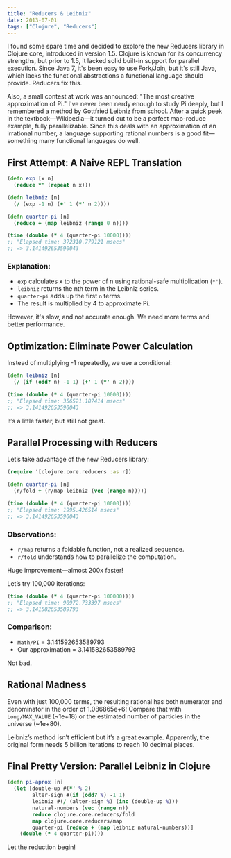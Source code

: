 ```yaml
---
title: "Reducers & Leibniz"
date: 2013-07-01
tags: ["Clojure", "Reducers"]
---
```



I found some spare time and decided to explore the new Reducers library in Clojure core, introduced in version 1.5. Clojure is known for its concurrency strengths, but prior to 1.5, it lacked solid built-in support for parallel execution. Since Java 7, it's been easy to use Fork/Join, but it's still Java, which lacks the functional abstractions a functional language should provide. Reducers fix this.

Also, a small contest at work was announced: "The most creative approximation of Pi." I've never been nerdy enough to study Pi deeply, but I remembered a method by Gottfried Leibniz from school. After a quick peek in the textbook—Wikipedia—it turned out to be a perfect map-reduce example, fully parallelizable. Since this deals with an approximation of an irrational number, a language supporting rational numbers is a good fit—something many functional languages do well.

## First Attempt: A Naive REPL Translation

```clojure
(defn exp [x n]
  (reduce *' (repeat n x)))

(defn leibniz [n]
  (/ (exp -1 n) (+' 1 (*' n 2))))

(defn quarter-pi [n]
  (reduce + (map leibniz (range 0 n))))

(time (double (* 4 (quarter-pi 10000))))
;; "Elapsed time: 372310.779121 msecs"
;; => 3.141492653590043
```

### Explanation:
- `exp` calculates x to the power of n using rational-safe multiplication (`*'`).
- `leibniz` returns the nth term in the Leibniz series.
- `quarter-pi` adds up the first `n` terms.
- The result is multiplied by 4 to approximate Pi.

However, it's slow, and not accurate enough. We need more terms and better performance.

## Optimization: Eliminate Power Calculation

Instead of multiplying -1 repeatedly, we use a conditional:

```clojure
(defn leibniz [n]
  (/ (if (odd? n) -1 1) (+' 1 (*' n 2))))

(time (double (* 4 (quarter-pi 10000))))
;; "Elapsed time: 356521.187414 msecs"
;; => 3.141492653590043
```

It’s a little faster, but still not great.

## Parallel Processing with Reducers

Let’s take advantage of the new Reducers library:

```clojure
(require '[clojure.core.reducers :as r])

(defn quarter-pi [n]
  (r/fold + (r/map leibniz (vec (range n)))))

(time (double (* 4 (quarter-pi 10000))))
;; "Elapsed time: 1995.426514 msecs"
;; => 3.141492653590043
```

### Observations:
- `r/map` returns a foldable function, not a realized sequence.
- `r/fold` understands how to parallelize the computation.

Huge improvement—almost 200x faster!

Let’s try 100,000 iterations:

```clojure
(time (double (* 4 (quarter-pi 100000))))
;; "Elapsed time: 90972.733397 msecs"
;; => 3.141582653589793
```

### Comparison:
- `Math/PI` = 3.141592653589793
- Our approximation = 3.141582653589793

Not bad.

## Rational Madness

Even with just 100,000 terms, the resulting rational has both numerator and denominator in the order of 1.086865e+6!
Compare that with `Long/MAX_VALUE` (~1e+18) or the estimated number of particles in the universe (~1e+80).

Leibniz’s method isn’t efficient but it’s a great example. Apparently, the original form needs 5 billion iterations to reach 10 decimal places.

## Final Pretty Version: Parallel Leibniz in Clojure

```clojure
(defn pi-aprox [n]
  (let [double-up #(*' % 2)
        alter-sign #(if (odd? %) -1 1)
        leibniz #(/ (alter-sign %) (inc (double-up %)))
        natural-numbers (vec (range n))
        reduce clojure.core.reducers/fold
        map clojure.core.reducers/map
        quarter-pi (reduce + (map leibniz natural-numbers))]
    (double (* 4 quarter-pi))))
```

Let the reduction begin!

